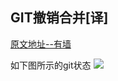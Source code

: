 GIT撤销合并[译]
---
[原文地址--有墙](http://git-scm.com/blog/2010/03/02/undoing-merges.html)

如下图所示的git状态
![](http://gtms01.alicdn.com/tps/i1/T1kNQ7FfhXXXaM8t6h-564-258.png)
